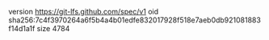 version https://git-lfs.github.com/spec/v1
oid sha256:7c4f3970264a6f5b4a4b01edfe832017928f518e7aeb0db921081883f14d1a1f
size 4784
